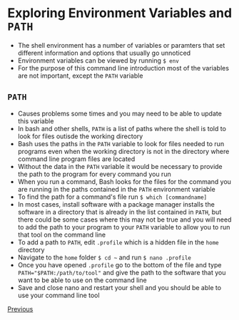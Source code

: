 # Exploring Environment Variables and `PATH`

* The shell environment has a number of variables or paramters that set different information and options that usually go unnoticed
* Environment variables can be viewed by running `$ env`
* For the purpose of this command line introduction most of the variables are not important, except the `PATH` variable

## `PATH`

* Causes problems some times and you may need to be able to update this variable
* In bash and other shells, `PATH` is a list of paths where the shell is told to look for files outisde the working directory
* Bash uses the paths in the `PATH` variable to look for files needed to run programs even when the working directory is not in the directory where command line program files are located
* Without the data in the `PATH` variable it would be necessary to provide the path to the program for every command you run
* When you run a command, Bash looks for the files for the command you are running in the paths contained in the `PATH` environment variable
* To find the path for a command's file run `$ which [commandname]`
* In most cases, install software with a package manager installs the software in a directory that is already in the list contained in `PATH`, but there could be some cases where this may not be true and you will need to add the path to your program to your `PATH` variable to allow you to run that tool on the command line
* To add a path to `PATH`, edit `.profile` which is a hidden file in the `home` directory
* Navigate to the `home` folder `$ cd ~` and run `$ nano .profile`
* Once you have opened `.profile` go to the bottom of the file and type
`PATH="$PATH:/path/to/tool"` and give the path to the software that you want to be able to use on the command line
* Save and close nano and restart your shell and you should be able to use your command line tool

[Previous](output_redirection.md)
